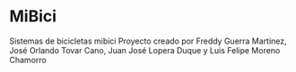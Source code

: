 # MiBici
Sistemas de bicicletas mibici
Proyecto creado por Freddy Guerra Martinez, José Orlando Tovar Cano, Juan José Lopera Duque y Luis Felipe Moreno Chamorro
